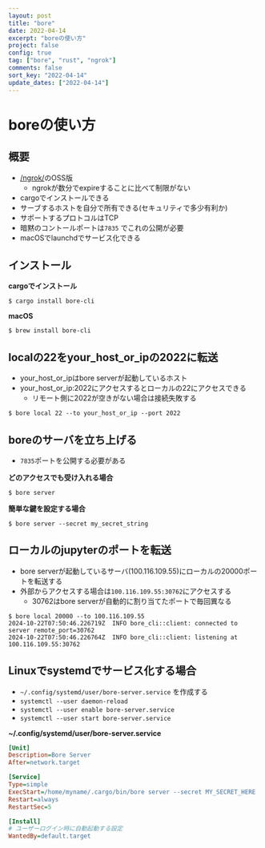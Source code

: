 ```yaml
---
layout: post
title: "bore"
date: 2022-04-14
excerpt: "boreの使い方"
project: false
config: true
tag: ["bore", "rust", "ngrok"]
comments: false
sort_key: "2022-04-14"
update_dates: ["2022-04-14"]
---
```


# boreの使い方

## 概要
 - [/ngrok/](/ngrok/)のOSS版
   - ngrokが数分でexpireすることに比べて制限がない
 - cargoでインストールできる
 - サーブするホストを自分で所有できる(セキュリティで多少有利か)
 - サポートするプロトコルはTCP
 - 暗黙のコントールポートは`7835` でこれの公開が必要
 - macOSでlaunchdでサービス化できる

## インストール

**cargoでインストール**
```console
$ cargo install bore-cli
```

**macOS**
```console
$ brew install bore-cli
```

## localの22をyour_host_or_ipの2022に転送
 - your_host_or_ipはbore serverが起動しているホスト
 - your_host_or_ip:2022にアクセスするとローカルの22にアクセスできる
   - リモート側に2022が空きがない場合は接続失敗する

```console
$ bore local 22 --to your_host_or_ip --port 2022
```

## boreのサーバを立ち上げる
 - `7835`ポートを公開する必要がある

**どのアクセスでも受け入れる場合**  
```console
$ bore server 
```

**簡単な鍵を設定する場合**  
```console
$ bore server --secret my_secret_string
```

## ローカルのjupyterのポートを転送
 - bore serverが起動しているサーバ(100.116.109.55)にローカルの20000ポートを転送する
 - 外部からアクセスする場合は`100.116.109.55:30762`にアクセスする
   - 30762はbore serverが自動的に割り当てたポートで毎回異なる

```console
$ bore local 20000 --to 100.116.109.55
2024-10-22T07:50:46.226719Z  INFO bore_cli::client: connected to server remote_port=30762
2024-10-22T07:50:46.226764Z  INFO bore_cli::client: listening at 100.116.109.55:30762
```

## Linuxでsystemdでサービス化する場合
 - `~/.config/systemd/user/bore-server.service` を作成する
 - `systemctl --user daemon-reload`
 - `systemctl --user enable bore-server.service`
 - `systemctl --user start bore-server.service`

**~/.config/systemd/user/bore-server.service**
```ini
[Unit]
Description=Bore Server
After=network.target

[Service]
Type=simple
ExecStart=/home/myname/.cargo/bin/bore server --secret MY_SECRET_HERE
Restart=always
RestartSec=5

[Install]
# ユーザーログイン時に自動起動する設定
WantedBy=default.target
```

